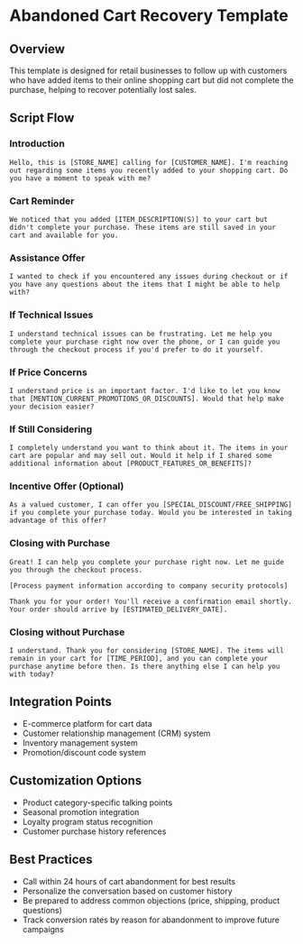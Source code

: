 # Abandoned Cart Recovery Template

## Overview
This template is designed for retail businesses to follow up with customers who have added items to their online shopping cart but did not complete the purchase, helping to recover potentially lost sales.

## Script Flow

### Introduction
```
Hello, this is [STORE_NAME] calling for [CUSTOMER_NAME]. I'm reaching out regarding some items you recently added to your shopping cart. Do you have a moment to speak with me?
```

### Cart Reminder
```
We noticed that you added [ITEM_DESCRIPTION(S)] to your cart but didn't complete your purchase. These items are still saved in your cart and available for you.
```

### Assistance Offer
```
I wanted to check if you encountered any issues during checkout or if you have any questions about the items that I might be able to help with?
```

### If Technical Issues
```
I understand technical issues can be frustrating. Let me help you complete your purchase right now over the phone, or I can guide you through the checkout process if you'd prefer to do it yourself.
```

### If Price Concerns
```
I understand price is an important factor. I'd like to let you know that [MENTION_CURRENT_PROMOTIONS_OR_DISCOUNTS]. Would that help make your decision easier?
```

### If Still Considering
```
I completely understand you want to think about it. The items in your cart are popular and may sell out. Would it help if I shared some additional information about [PRODUCT_FEATURES_OR_BENEFITS]?
```

### Incentive Offer (Optional)
```
As a valued customer, I can offer you [SPECIAL_DISCOUNT/FREE_SHIPPING] if you complete your purchase today. Would you be interested in taking advantage of this offer?
```

### Closing with Purchase
```
Great! I can help you complete your purchase right now. Let me guide you through the checkout process.

[Process payment information according to company security protocols]

Thank you for your order! You'll receive a confirmation email shortly. Your order should arrive by [ESTIMATED_DELIVERY_DATE].
```

### Closing without Purchase
```
I understand. Thank you for considering [STORE_NAME]. The items will remain in your cart for [TIME_PERIOD], and you can complete your purchase anytime before then. Is there anything else I can help you with today?
```

## Integration Points
- E-commerce platform for cart data
- Customer relationship management (CRM) system
- Inventory management system
- Promotion/discount code system

## Customization Options
- Product category-specific talking points
- Seasonal promotion integration
- Loyalty program status recognition
- Customer purchase history references

## Best Practices
- Call within 24 hours of cart abandonment for best results
- Personalize the conversation based on customer history
- Be prepared to address common objections (price, shipping, product questions)
- Track conversion rates by reason for abandonment to improve future campaigns
